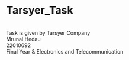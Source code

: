 # Tarsyer_Task
<br> Task is given by Tarsyer Company
<br> Mrunal Hedau 
<br> 22010692
<br>Final Year & Electronics and Telecommunication
